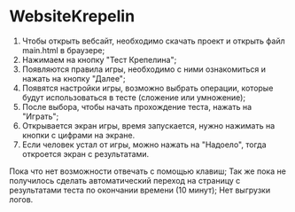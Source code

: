 # WebsiteKrepelin
1. Чтобы открыть вебсайт, необходимо скачать проект и открыть файл main.html в браузере;
2. Нажимаем на кнопку "Тест Крепелина";
3. Появляются правила игры, необходимо с ними ознакомиться и нажать на кнопку "Далее";
4. Появятся настройки игры, возможно выбрать операции, которые будут использоваться в тесте (сложение или умножение);
5. После выбора, чтобы начать прохождение теста, нажать на "Играть";
6. Открывается экран игры, время запускается, нужно нажимать на кнопки с цифрами на экране.
7. Если человек устал от игры, можно нажать на "Надоело", тогда откроется экран с результатами.

Пока что нет возможности отвечать с помощью клавиш;
Так же пока не получилось сделать автоматический переход на страницу с результатами теста по окончании времени (10 минут);
Нет выгрузки логов.
